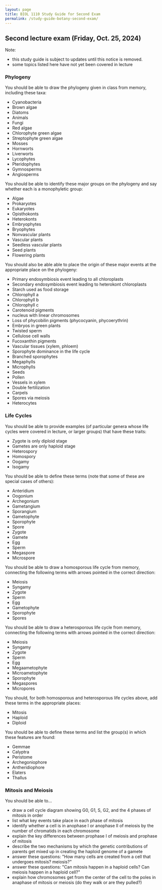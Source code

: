 ```yaml
---
layout: page
title: BIOL 1110 Study Guide for Second Exam
permalink: /study-guide-botany-second-exam/
---
```


## Second lecture exam (Friday, Oct. 25, 2024)

Note: 

* this study guide is subject to updates until this notice is removed.
* some topics listed here have not yet been covered in lecture

### Phylogeny

You should be able to draw the phylogeny given in class from memory, including these taxa:

* Cyanobacteria
* Brown algae
* Diatoms
* Animals
* Fungi
* Red algae
* Chlorophyte green algae
* Streptophyte green algae
* Mosses
* Hornworts
* Liverworts
* Lycophytes
* Pteridophytes
* Gymnosperms
* Angiosperms

You should be able to identify these major groups on the phylogeny and say whether each is a monophyletic group:

* Algae
* Prokaryotes
* Eukaryotes
* Opisthokonts
* Heterokonts
* Embryophytes
* Bryophytes
* Nonvascular plants
* Vascular plants
* Seedless vascular plants
* Seed plants
* Flowering plants

You should also be able able to place the origin of these major events at the appropriate place on the phylogeny:

* Primary endosymbiosis event leading to all chloroplasts
* Secondary endosymbiosis event leading to heterokont chloroplasts
* Starch used as food storage
* Chlorophyll a
* Chlorophyll b
* Chlorophyll c
* Carotenoid pigments
* nucleus with linear chromosomes
* Loss of phycobilin pigments (phycocyanin, phycoerythrin)
* Embryos in green plants
* Twisted sperm
* Cellulose cell walls
* Fucoxanthin pigments
* Vascular tissues (xylem, phloem)
* Sporophyte dominance in the life cycle
* Branched sporophytes
* Megaphylls
* Microphylls
* Seeds
* Pollen
* Vessels in xylem
* Double fertilization
* Carpels
* Spores via meiosis
* Heterocytes

### Life Cycles

You should be able to provide examples (of particular genera whose life cycles were covered in lecture, or larger groups) that have these traits:

* Zygote is only diploid stage
* Gametes are only haploid stage
* Heterospory
* Homospory
* Oogamy
* Isogamy

You should be able to define these terms (note that some of these are special cases of others):

* Anteridium
* Oogonium
* Archegonium
* Gametangium
* Sporangium
* Gametophyte
* Sporophyte
* Spore
* Zygote
* Gamete
* Egg
* Sperm
* Megaspore
* Microspore

You should be able to draw a homosporous life cycle from memory, connecting the following terms with arrows pointed in the correct direction:

* Meiosis
* Syngamy
* Zygote
* Sperm
* Egg
* Gametophyte
* Sporophyte
* Spores

You should be able to draw a heterosporous life cycle from memory, connecting the following terms with arrows pointed in the correct direction:

* Meiosis
* Syngamy
* Zygote
* Sperm
* Egg
* Megaametophyte
* Microametophyte
* Sporophyte
* Megaspores
* Micropores

You should, for both homosporous and heterosporous life cycles above, add these terms in the appropriate places:

* Mitosis
* Haploid
* Diploid

You should be able to define these terms and list the group(s) in which these features are found:

* Gemmae 
* Calyptra
* Peristome
* Archegoniophore
* Antheridiophore
* Elaters
* Thallus

### Mitosis and Meiosis

You should be able to...
* draw a cell cycle diagram showing G0, G1, S, G2, and the 4 phases of mitosis in order
* list what key events take place in each phase of mitosis
* identify whether a cell is in anophase I or anophase II of meiosis by the number of chromatids in each chromosome
* explain the key differences between prophase I of meiosis and prophase of mitosis
* describe the two mechanisms by which the genetic contributions of parents get mixed up in creating the haploid genome of a gamete
* answer these questions: "How many cells are created from a cell that undergoes mitosis? meiosis?"
* answer these questions: "Can mitosis happen in a haploid cells? Can meiosis happen in a haploid cell?"
* explain how chromosomes get from the center of the cell to the poles in anaphase of mitosis or meiosis (do they walk or are they pulled?)
